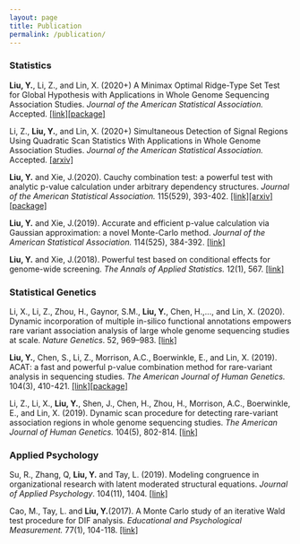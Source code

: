 ```yaml
---
layout: page
title: Publication
permalink: /publication/
---
```


### Statistics

**Liu, Y.**, Li, Z., and Lin, X. (2020+) A Minimax Optimal Ridge-Type Set Test for Global Hypothesis with Applications in Whole Genome Sequencing Association Studies. *Journal of the American Statistical Association.* Accepted. [[link]](https://amstat.tandfonline.com/doi/full/10.1080/01621459.2020.1831926)[[package]](https://github.com/yaowuliu/MORST)

Li, Z., **Liu, Y.**, and Lin, X. (2020+) Simultaneous Detection of Signal Regions Using Quadratic Scan Statistics With Applications in Whole Genome Association Studies. *Journal of the American Statistical Association.* Accepted. [[arxiv]](https://arxiv.org/abs/1710.05021)

**Liu, Y.** and Xie, J.(2020). Cauchy combination test: a powerful test with analytic p-value calculation under arbitrary dependency structures. *Journal of the American Statistical Association.* 115(529), 393-402. [[link]](https://amstat.tandfonline.com/doi/abs/10.1080/01621459.2018.1554485)[[arxiv]](https://arxiv.org/abs/1808.09011)[[package]](https://github.com/yaowuliu/ACAT)

**Liu, Y.** and Xie, J.(2019). Accurate and efficient p-value calculation via Gaussian approximation: a novel Monte-Carlo method. *Journal of the American Statistical Association.* 114(525), 384-392. [[link]](https://amstat.tandfonline.com/doi/abs/10.1080/01621459.2017.1407776)

**Liu, Y.** and Xie, J.(2018). Powerful test based on conditional effects for genome-wide screening. *The Annals of Applied Statistics.* 12(1), 567. [[link]](https://projecteuclid.org/euclid.aoas/1520564484)

### Statistical Genetics

Li, X., Li, Z., Zhou, H., Gaynor, S.M., **Liu, Y.**, Chen, H.,..., and Lin, X. (2020). Dynamic incorporation of multiple in-silico functional annotations empowers rare variant association analysis of large whole genome sequencing studies at scale. *Nature Genetics*. 52, 969–983. [[link]](https://www.nature.com/articles/s41588-020-0676-4)

**Liu, Y.**, Chen, S., Li, Z., Morrison, A.C., Boerwinkle, E., and Lin, X. (2019). ACAT: a fast and powerful p-value combination method for rare-variant analysis in sequencing studies. *The American Journal of Human Genetics.* 104(3), 410-421. [[link]](https://www.sciencedirect.com/science/article/pii/S0002929719300023)[[package]](https://github.com/yaowuliu/ACAT)

Li, Z., Li, X., **Liu, Y.**, Shen, J., Chen, H., Zhou, H., Morrison, A.C., Boerwinkle, E., and Lin, X. (2019). Dynamic scan procedure for detecting rare-variant association regions in whole genome sequencing studies. *The American Journal of Human Genetics.* 104(5), 802-814. [[link]](https://www.sciencedirect.com/science/article/pii/S0002929719300989)

### Applied Psychology

Su, R., Zhang, Q, **Liu, Y.** and Tay, L. (2019). Modeling congruence in organizational research with latent moderated structural equations. *Journal of Applied Psychology*. 104(11), 1404. [[link]](https://psycnet.apa.org/record/2019-23601-001)

Cao, M., Tay, L. and **Liu, Y.**(2017). A Monte Carlo study of an iterative Wald test procedure for DIF analysis. *Educational and Psychological Measurement.* 77(1), 104-118. [[link]](https://journals.sagepub.com/doi/abs/10.1177/0013164416637104)









